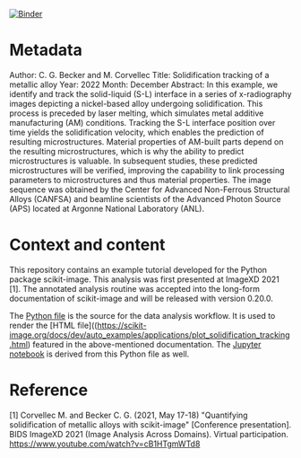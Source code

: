 [![Binder](https://mybinder.org/badge.svg)](https://mybinder.org/v2/gh/cgusb/solidification-tracking/main)

# Metadata

Author: C. G. Becker and M. Corvellec
Title: Solidification tracking of a metallic alloy
Year: 2022
Month: December
Abstract: In this example, we identify and track the solid-liquid
(S-L) interface in a series of x-radiography images depicting a
nickel-based alloy undergoing solidification. This process is preceded
by laser melting, which simulates metal additive manufacturing (AM)
conditions. Tracking the S-L interface position over time yields the
solidification velocity, which enables the prediction of resulting
microstructures. Material properties of AM-built parts depend on the
resulting microstructures, which is why the ability to predict
microstructures is valuable. In subsequent studies, these predicted
microstructures will be verified, improving the capability to link
processing parameters to microstructures and thus material properties.
The image sequence was obtained by the Center for Advanced Non-Ferrous
Structural Alloys (CANFSA) and beamline scientists of the Advanced Photon
Source (APS) located at Argonne National Laboratory (ANL).

# Context and content

This repository contains an example tutorial developed for the Python
package scikit-image. This analysis was first presented at ImageXD
2021 [1]. The annotated analysis routine was accepted into the
long-form documentation of scikit-image and will be released with
version 0.20.0.

The [Python file](./plot_solidification_tracking.py) is the source for
the data analysis workflow. It is used to render the [HTML
file]((https://scikit-image.org/docs/dev/auto_examples/applications/plot_solidification_tracking.html)
featured in the above-mentioned documentation. The [Jupyter
notebook](./plot_solidification_tracking.ipynb) is derived from this
Python file as well.

# Reference

[1] Corvellec M. and Becker C. G. (2021, May 17-18)
    "Quantifying solidification of metallic alloys with scikit-image"
    [Conference presentation]. BIDS ImageXD 2021 (Image Analysis Across
    Domains). Virtual participation.
    https://www.youtube.com/watch?v=cB1HTgmWTd8
